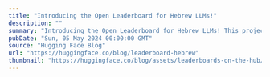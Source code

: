 ```yaml
---
title: "Introducing the Open Leaderboard for Hebrew LLMs!"
description: ""
summary: "Introducing the Open Leaderboard for Hebrew LLMs! This project addresses the critical need for advan..."
pubDate: "Sun, 05 May 2024 00:00:00 GMT"
source: "Hugging Face Blog"
url: "https://huggingface.co/blog/leaderboard-hebrew"
thumbnail: "https://huggingface.co/blog/assets/leaderboards-on-the-hub/thumbnail_hebrew.png"
---
```


